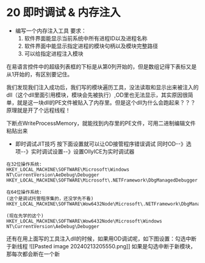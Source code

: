 # 20 即时调试 & 内存注入
* 编写一个内存注入工具
要求：
	1. 软件界面能显示当前系统中所有进程ID以及进程名称
	2. 软件界面中能显示指定进程的模块句柄以及模块完整路径
	3. 可以给指定进程注入模块


在易语言控件中的超级列表框的下标是从第0列开始的，但是数组记得下表标又是从1开始的，有区别要记住。

我们发现我们注入成功后，我们写的模块遍历工具，没法读取和显示出来被注入的dll（这个dll里面引用模块，模块会先被执行）,OD里也无法显示，其实原因很简单，就是这一块dll的PE文件被贴入了内存里。但是这个dll为什么会跑起来？？？原理就是开了个远程线程！

下断点WriteProcessMemory，就能找到内存里的PE文件，可用二进制编辑文件粘贴出来

* 即时调试JIT技巧
按下面设置就可以让OD接管程序错误调试
同时OD--》选项--》实时调试设置--》设置OllyICE为实时调试器
```
在32位操作系统:
HKEY_LOCAL_MACHINE\SOFTWARE\Microsoft\Windows NT\CurrentVersion\AeDebug\Debugger
HKEY_LOCAL_MACHINE\SOFTWARE\Microsoft\.NETFramework\DbgManagedDebugger

在64位操作系统: 
(这个是调试托管程序集的，还没学先不看) HKEY_LOCAL_MACHINE\SOFTWARE\Wow6432Node\Microsoft\.NETFramework\DbgManagedDebugger

(现在先学的这个)
HKEY_LOCAL_MACHINE\SOFTWARE\Wow6432Node\Microsoft\Windows NT\CurrentVersion\AeDebug\Debugger
```


还有在用上面写的工具注入dll的时候，如果用OD调试呢，如下图设置：勾选中断于新线程
![[Pasted image 20240213205550.png]]
如果是勾选中断于新模块，那每次都会断在一个新